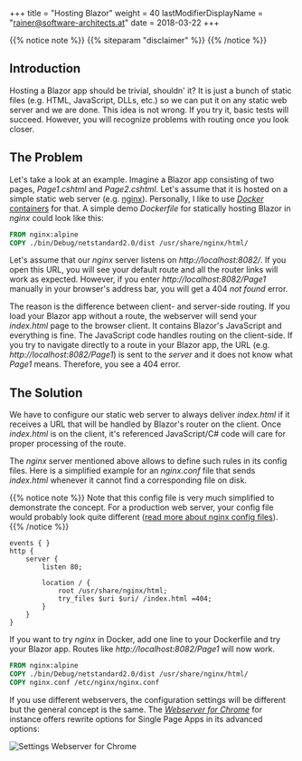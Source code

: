 +++
title = "Hosting Blazor"
weight = 40
lastModifierDisplayName = "rainer@software-architects.at"
date = 2018-03-22
+++

{{% notice note %}}
{{% siteparam "disclaimer" %}}
{{% /notice %}}

## Introduction

Hosting a Blazor app should be trivial, shouldn' it? It is just a bunch of static files (e.g. HTML, JavaScript, DLLs, etc.) so we can put it on any static web server and we are done. This idea is not wrong. If you try it, basic tests will succeed. However, you will recognize problems with routing once you look closer.

## The Problem

Let's take a look at an example. Imagine a Blazor app consisting of two pages, *Page1.cshtml* and *Page2.cshtml*. Let's assume that it is hosted on a simple static web server (e.g. [nginx](https://nginx.org/en/)). Personally, I like to use [*Docker* containers](https://hub.docker.com/_/nginx/) for that. A simple demo *Dockerfile* for statically hosting Blazor in *nginx* could look like this:

```Dockerfile
FROM nginx:alpine
COPY ./bin/Debug/netstandard2.0/dist /usr/share/nginx/html/
```

Let's assume that our *nginx* server listens on *http://localhost:8082/*. If you open this URL, you will see your default route and all the router links will work as expected. However, if you enter *http://localhost:8082/Page1* manually in your browser's address bar, you will get a 404 *not found* error.

The reason is the difference between client- and server-side routing. If you load your Blazor app without a route, the webserver will send your *index.html* page to the browser client. It contains Blazor's JavaScript and everything is fine. The JavaScript code handles routing on the client-side. If you try to navigate directly to a route in your Blazor app, the URL (e.g. *http://localhost:8082/Page1*) is sent to the *server* and it does not know what *Page1* means. Therefore, you see a 404 error.

## The Solution

We have to configure our static web server to always deliver *index.html* if it receives a URL that will be handled by Blazor's router on the client. Once *index.html* is on the client, it's referenced JavaScript/C# code will care for proper processing of the route.

The *nginx* server mentioned above allows to define such rules in its config files. Here is a simplified example for an *nginx.conf* file that sends *index.html* whenever it cannot find a corresponding file on disk. 

{{% notice note %}}
Note that this config file is very much simplified to demonstrate the concept. For a production web server, your config file would probably look quite different ([read more about nginx config files](https://docs.nginx.com/nginx/admin-guide/basic-functionality/managing-configuration-files/)).
{{% /notice %}}

```config
events { }
http {
    server {
        listen 80;

        location / {
            root /usr/share/nginx/html;
            try_files $uri $uri/ /index.html =404;
        }
    }
}
```

If you want to try *nginx* in Docker, add one line to your Dockerfile and try your Blazor app. Routes like *http://localhost:8082/Page1* will now work.

```Dockerfile
FROM nginx:alpine
COPY ./bin/Debug/netstandard2.0/dist /usr/share/nginx/html/
COPY nginx.conf /etc/nginx/nginx.conf
```

If you use different webservers, the configuration settings will be different but the general concept is the same. The [*Webserver for Chrome*](https://chrome.google.com/webstore/detail/web-server-for-chrome/ofhbbkphhbklhfoeikjpcbhemlocgigb/related?utm_source=chrome-app-launcher-info-dialog) for instance offers rewrite options for Single Page Apps in its advanced options:

![Settings Webserver for Chrome](/images/getting-started/webserver-for-chrome-settings.png)
